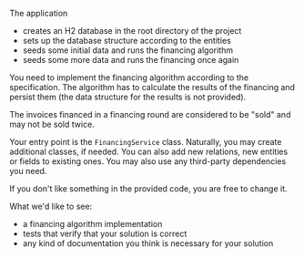 The application 
* creates an H2 database in the root directory of the project
* sets up the database structure according to the entities
* seeds some initial data and runs the financing algorithm
* seeds some more data and runs the financing once again

You need to implement the financing algorithm according to the specification. The algorithm has to
calculate the results of the financing and persist them (the data structure for the results is not provided).

The invoices financed in a financing round are considered to be "sold" and may not be sold twice. 

Your entry point is the `FinancingService` class. Naturally, you may create additional classes, if needed. 
You can also add new relations, new entities or fields to existing ones. You may also use any third-party 
dependencies you need. 

If you don't like something in the provided code, you are free to change it. 

What we'd like to see:
* a financing algorithm implementation
* tests that verify that your solution is correct
* any kind of documentation you think is necessary for your solution
